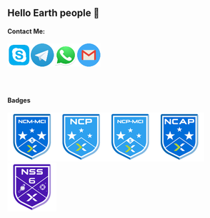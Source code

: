 <h2>Hello Earth people 👋 </h2>

<!--
**ennis-ibarra/ennis-ibarra** is a ✨ _special_ ✨ repository because its `README.md` (this file) appears on your GitHub profile.

Here are some ideas to get you started:

- 🔭 I’m currently working on ...
- 🌱 I’m currently learning ...
- 👯 I’m looking to collaborate on ...
- 🤔 I’m looking for help with ...
- 💬 Ask me about ...
- 📫 How to reach me: ...
- 😄 Pronouns: ...
- ⚡ Fun fact: ...
-->

<h4><b>Contact Me:</B></h4>

<table>
<tr> <a href="skype:ennis_ibarra@hotmail.com?chat"><img src="https://raw.githubusercontent.com/ennis-ibarra/ennis-ibarra/main/skype00.png"></img></a> </tr>
<tr> <a href="https://t.me/ennisibarra"><img src="https://raw.githubusercontent.com/ennis-ibarra/ennis-ibarra/main/telegram01.png"></img></a> </tr>
<tr> <a href="https://wa.me/ennisibarra"><img src="https://raw.githubusercontent.com/ennis-ibarra/ennis-ibarra/main/whats01.png"></img></a> </tr>
<tr> <a href="mailto:ennis.ibarra@gmail.com"><img src="https://raw.githubusercontent.com/ennis-ibarra/ennis-ibarra/main/mail04.png"></img></a> </tr>
</table>

<br>

<h4><b>Badges</B></h4>

<table>
<tr>
 <a href="https://www.credly.com/badges/1f6bc8ee-2039-4ad1-b0c6-850257053c33/public_url"><img src="https://raw.githubusercontent.com/ennis-ibarra/ennis-ibarra/main/NCM_MCI.png"></img></a>
</tr>
<tr>
 <a href="https://www.credly.com/badges/b453883c-93d1-4b06-94fb-ee1fcbd5ee1b/public_url"><img src="https://raw.githubusercontent.com/ennis-ibarra/ennis-ibarra/main/NCPa.png"></img></a> 
</tr>
<tr>
 <a href="https://www.credly.com/badges/3cc95615-d4d4-4f7c-80b0-a0078ce7686f/public_url"><img src="https://raw.githubusercontent.com/ennis-ibarra/ennis-ibarra/main/NCP_MCI.png"></img></a>
</tr>
<tr>
 <a href="https://www.credly.com/badges/98d2fd66-897e-4dc5-ae6d-12317cad4f68/public_url"><img src="https://raw.githubusercontent.com/ennis-ibarra/ennis-ibarra/main/NCAP_5.png"></img></a> 
</tr>
<tr>
 <a href="https://www.credly.com/badges/c4ed398d-8bd4-4721-a1ce-21e92f119978/public_url"><img src="https://raw.githubusercontent.com/ennis-ibarra/ennis-ibarra/main/NSS.png"></img></a> 
</tr>
</table>



